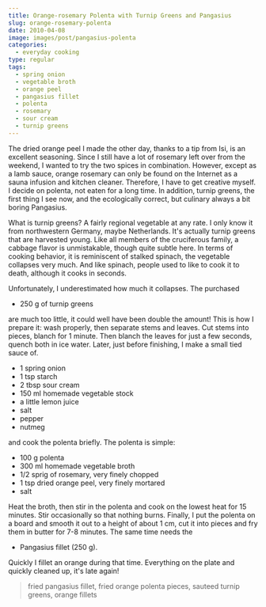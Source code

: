 ```yaml
---
title: Orange-rosemary Polenta with Turnip Greens and Pangasius
slug: orange-rosemary-polenta
date: 2010-04-08
image: images/post/pangasius-polenta
categories: 
  - everyday cooking
type: regular
tags: 
  - spring onion
  - vegetable broth
  - orange peel
  - pangasius fillet
  - polenta
  - rosemary
  - sour cream
  - turnip greens
---
```


The dried orange peel I made the other day, thanks to a tip from Isi, is an excellent seasoning. Since I still have a lot of rosemary left over from the weekend, I wanted to try the two spices in combination. However, except as a lamb sauce, orange rosemary can only be found on the Internet as a sauna infusion and kitchen cleaner. Therefore, I have to get creative myself. I decide on polenta, not eaten for a long time. In addition, turnip greens, the first thing I see now, and the ecologically correct, but culinary always a bit boring Pangasius.

What is turnip greens? A fairly regional vegetable at any rate. I only know it from northwestern Germany, maybe Netherlands. It's actually turnip greens that are harvested young. Like all members of the cruciferous family, a cabbage flavor is unmistakable, though quite subtle here. In terms of cooking behavior, it is reminiscent of stalked spinach, the vegetable collapses very much. And like spinach, people used to like to cook it to death, although it cooks in seconds.

Unfortunately, I underestimated how much it collapses. The purchased

* 250 g of turnip greens

are much too little, it could well have been double the amount! This is how I prepare it: wash properly, then separate stems and leaves. Cut stems into pieces, blanch for 1 minute. Then blanch the leaves for just a few seconds, quench both in ice water. Later, just before finishing, I make a small tied sauce of.

* 1 spring onion 
* 1 tsp starch 
* 2 tbsp sour cream 
* 150 ml homemade vegetable stock 
* a little lemon juice 
* salt 
* pepper 
* nutmeg

and cook the polenta briefly. The polenta is simple:

* 100 g polenta 
* 300 ml homemade vegetable broth 
* 1/2 sprig of rosemary, very finely chopped 
* 1 tsp dried orange peel, very finely mortared
* salt

Heat the broth, then stir in the polenta and cook on the lowest heat for 15 minutes. Stir occasionally so that nothing burns. Finally, I put the polenta on a board and smooth it out to a height of about 1 cm, cut it into pieces and fry them in butter for 7-8 minutes. The same time needs the

* Pangasius fillet (250 g).

Quickly I fillet an orange during that time. Everything on the plate and quickly cleaned up, it's late again!

> fried pangasius fillet, fried orange polenta pieces, sauteed turnip greens, orange fillets


